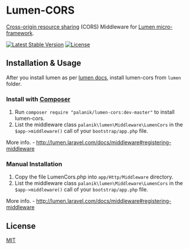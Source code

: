 Lumen-CORS
==========

[Cross-origin resource sharing](https://developer.mozilla.org/en-US/docs/Web/HTTP/Access_control_CORS) (CORS) Middleware for [Lumen micro-framework](http://lumen.laravel.com/).

[![Latest Stable Version](https://poser.pugx.org/palanik/lumen-cors/v/stable.svg)](https://packagist.org/packages/palanik/lumen-cors)
[![License](https://poser.pugx.org/palanik/lumen-cors/license.svg)](https://github.com/palanik/lumen-cors/blob/master/LICENSE)

## Installation & Usage ##

After you install lumen as per [lumen docs](http://lumen.laravel.com/docs/installation#install-lumen), install lumen-cors from `lumen` folder.

### Install with [Composer](https://packagist.org/packages/palanik/lumen-cors) ###
1. Run `composer require "palanik/lumen-cors:dev-master"` to install lumen-cors.
2. List the middleware class `palanik\lumen\Middleware\LumenCors` in the `$app->middleware()` call of your `bootstrap/app.php` file. 

More info. - http://lumen.laravel.com/docs/middleware#registering-middleware

### Manual Installation ###

1. Copy the file LumenCors.php into `app/Http/Middleware` directory.
2. List the middleware class `palanik\lumen\Middleware\LumenCors` in the `$app->middleware()` call of your `bootstrap/app.php` file. 

More info. - http://lumen.laravel.com/docs/middleware#registering-middleware

## License ##

[MIT](LICENSE)

